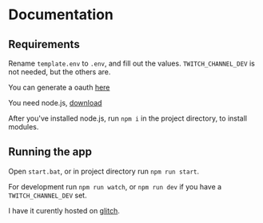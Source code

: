# Documentation

## Requirements

Rename `template.env` to `.env`, 
and fill out the values.
`TWITCH_CHANNEL_DEV` is not needed, but the others are.

You can generate a oauth [here](https://twitchapps.com/tmi/)

You need node.js, [download](https://nodejs.org/en/)

After you've installed node.js, run `npm i` in the project directory, to install modules.

## Running the app

Open `start.bat`, or in project directory run `npm run start`.

For development run `npm run watch`, or `npm run dev` if you have a `TWITCH_CHANNEL_DEV` set.

I have it curently hosted on [glitch](https://glitch.com/).
